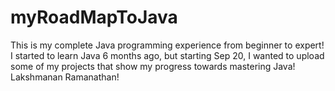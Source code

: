 # myRoadMapToJava
This is my complete Java programming experience from beginner to expert!
I started to learn Java 6 months ago, but starting Sep 20, I wanted to upload some of my projects that show my progress towards mastering Java!
Lakshmanan Ramanathan!
